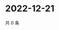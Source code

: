 # 2022-12-21

共 0 条

<!-- BEGIN WEIBO -->
<!-- 最后更新时间 Wed Dec 21 2022 03:11:06 GMT+0800 (China Standard Time) -->

<!-- END WEIBO -->
